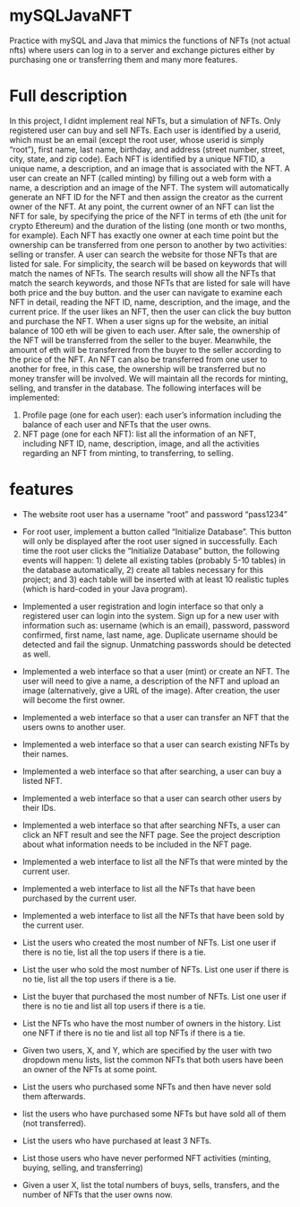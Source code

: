 # mySQLJavaNFT
Practice with mySQL and Java that mimics the functions of NFTs (not actual nfts) where users can log in to a server and exchange pictures either by purchasing one or transferring them and many more features.

# Full description
In this project, I didnt implement real NFTs, but a simulation of NFTs. Only registered user can buy and sell NFTs. Each user is identified by a userid, which must be an email (except the root user, whose userid is  simply  “root”),  first  name,  last  name,  birthday,  and  address  (street  number,  street,  city, state, and zip code). Each NFT is identified by a unique NFTID, a unique name, a description, and  an  image  that  is  associated  with  the  NFT.  A  user  can  create  an  NFT (called  minting)  by filling out a web form with a name, a description and an image of the NFT. The system will automatically generate an NFT ID for the NFT and then assign the creator as the current owner of the NFT. At any point, the current owner of an NFT can list the NFT for sale, by specifying the price of the NFT in terms of eth (the unit for crypto Ethereum) and the duration of the listing (one month or two months, for example). Each NFT has exactly one owner at each time point  but  the  ownership  can  be  transferred  from  one  person  to  another  by  two  activities: selling or transfer. A user can search the website for those NFTs that are listed for sale. For simplicity, the search will be based on keywords that will match the names of NFTs. The search results will show all the NFTs that match the search keywords, and those NFTs that are listed for sale will have both price and the buy button. and the user can navigate to examine each NFT in detail, reading the NFT ID, name, description,  and the image, and the current price. If the user likes an NFT, then the user can click the buy button and purchase the NFT. When a user signs up for the website, an initial balance of 100 eth will be given to each user. After sale, the ownership of the NFT will be transferred from the seller to the buyer. Meanwhile, 
the amount of eth will be transferred from the buyer to the seller according to the price of the NFT. An NFT can also be transferred from one user to another for free, in this case, the ownership will be transferred but no money transfer will be involved. We will maintain all the records  for  minting,  selling, and transfer in the  database. The  following  interfaces  will  be implemented: 
1)  Profile  page  (one  for  each  user):  each  user’s  information  including  the balance of each user and NFTs that the user owns.
2) NFT page (one for each NFT): list all the information of an NFT, including NFT ID, name, description, image, and all the activities regarding an NFT from minting, to transferring, to selling.

# features
- The website root user has a username “root” and password “pass1234” 

- For root user, implement a button called “Initialize Database”. This button will only be displayed 
after the root user signed in successfully. Each time the root user clicks the “Initialize Database” 
button, the following events will happen: 1) delete all existing tables (probably 5-10 tables) in 
the database automatically, 2) create all tables necessary for this project; and 3) each table will 
be inserted with at least 10 realistic tuples (which is hard-coded in your Java program).

- Implemented a user registration and login interface so that only a registered user can login into 
the  system.  Sign  up  for  a  new  user  with  information  such  as:  username  (which  is  an  email), 
password,  password  confirmed,  first  name,  last  name,  age.  Duplicate  username  should  be 
detected and fail the signup. Unmatching passwords should be detected as well. 

- Implemented a web interface so that a user (mint) or create an NFT. The user will need to give a name, a description of the NFT and upload an 
image (alternatively, give a URL of the image). After creation, the user will become the first 
owner. 

- Implemented a web interface so that a user can transfer an NFT that the users owns to another 
user. 

- Implemented a web interface so that a user can search existing NFTs by their names. 

- Implemented a web interface so that after searching, a user can buy a listed NFT. 

- Implemented a web interface so that a user can search other users by their IDs.

- Implemented a web interface so that after searching NFTs, a user can click an NFT result and 
see the NFT page. See the project description about what information needs to be included in 
the NFT page. 

- Implemented a web interface to list all the NFTs that were minted by the current 
user.  

- Implemented a web interface to list all the NFTs that have been purchased by the current user. 

- Implemented a web interface to list all the NFTs that have been sold by the current user.  

-  List the users who created the most number of NFTs. List one user if there is 
no tie, list all the top users if there is a tie.

- List  the user who sold the most number of NFTs.  List one user if there is no 
tie, list all the top users if there is a tie.

- List the buyer that purchased the most number of NFTs.  List one user if there 
is no tie and list all top users if there is a tie. 

- List the NFTs who have the most number of owners in the history. List one 
NFT if there is no tie and list all top NFTs if there is a tie.  

- Given two users, X, and Y, which are specified by the user with two 
dropdown menu lists, list the common NFTs that both users  have been an owner of the NFTs 
at some point.

- List the users who purchased some NFTs and then have never sold them 
afterwards. 

- list the users who have purchased some NFTs but have sold all of them (not 
transferred).

- List the users who have purchased at least 3 NFTs.  

- List those users who have never performed NFT activities (minting, buying, 
selling, and transferring)

- Given a user X, list the total numbers of buys, sells, transfers, and the number of 
NFTs that the user owns now. 

